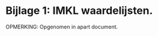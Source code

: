 Bijlage 1: IMKL waardelijsten.
==============================

OPMERKING: Opgenomen in apart document.
